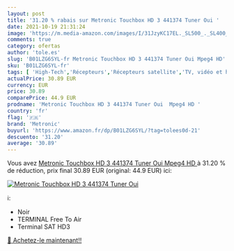 ```yaml
---
layout: post
title: '31.20 % rabais sur Metronic Touchbox HD 3 441374 Tuner Oui '
date: 2021-10-19 21:31:24
image: 'https://m.media-amazon.com/images/I/31JzyKC17EL._SL500_._SL400_.jpg'
comments: true
category: ofertas
author: 'tole.es'
slug: 'B01LZG6SYL-fr Metronic Touchbox HD 3 441374 Tuner Oui Mpeg4 HD'
sku: 'B01LZG6SYL-fr'
tags: [ 'High-Tech','Récepteurs','Récepteurs satellite','TV, vidéo et home cinéma','metronic', ]
actualPrice: 30.89 EUR
currency: EUR
price: 30.89
comparePrice: 44.9 EUR
prodname: 'Metronic Touchbox HD 3 441374 Tuner Oui  Mpeg4 HD '
country: 'fr'
flag: '🇫🇷'
brand: 'Metronic'
buyurl: 'https://www.amazon.fr/dp/B01LZG6SYL/?tag=tolees0d-21'
descuento: '31.20'
average: '30.89'
---
```


Vous avez [Metronic Touchbox HD 3 441374 Tuner Oui  Mpeg4 HD ](https://www.amazon.fr/dp/B01LZG6SYL/?tag=tolees0d-21)  à  31.20 % de réduction, prix final  30.89 EUR (original: 44.9 EUR) ici:

[![Metronic Touchbox HD 3 441374 Tuner Oui ](https://m.media-amazon.com/images/I/31JzyKC17EL._SL500_._SL400_.jpg)](https://www.amazon.fr/dp/B01LZG6SYL/?tag=tolees0d-21)

ℹ️:

- Noir
- TERMINAL Free To Air
- Terminal SAT HD3

[🛒 Achetez-le maintenant!!](https://www.amazon.fr/dp/B01LZG6SYL/?tag=tolees0d-21)
